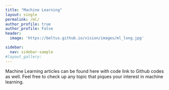 ```yaml
---
title: "Machine Learning"
layout: single
permalink: /ml/
author_profile: true
author_profile: False
header:
  image: 'https://beltus.github.io/vision/images/ml_long.jpg'

sidebar:
  nav: sidebar-sample
#layout_gallery:
---
```


Machine Learning articles can be found here with code link to Github codes as well. Feel
free to check up any topic that piques your interest in machine learning.
